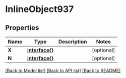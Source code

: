 # InlineObject937

## Properties

Name | Type | Description | Notes
------------ | ------------- | ------------- | -------------
**X** | [**interface{}**](.md) |  | [optional] 
**N** | [**interface{}**](.md) |  | [optional] 

[[Back to Model list]](../README.md#documentation-for-models) [[Back to API list]](../README.md#documentation-for-api-endpoints) [[Back to README]](../README.md)


